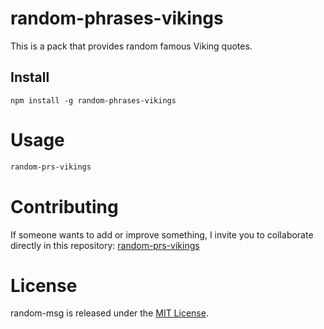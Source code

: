 # random-phrases-vikings

This is a pack that provides random famous Viking quotes.

## Install

```npm
npm install -g random-phrases-vikings
```

# Usage

```bash
random-prs-vikings
```

# Contributing
If someone wants to add or improve something, I invite you to collaborate directly in this repository: [random-prs-vikings](https://github.com/sr-jerly/npm-random-phrases-vikings)

# License
random-msg is released under the [MIT License](https://opensource.org/licenses/MIT).
